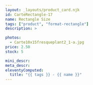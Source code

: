 ```yaml
---
layout: _layouts/product_card.njk
id: CarteRectangle-17
name: Rectangle Size
tags: ["product", "format-rectangle"]
description: >

photos:
  - Carte10x15fresqueplant2_1-a.jpg
price: 2.50
stock: 5

mini_descr:
meta_descr:
eleventyComputed:
  title: "{{ tags }} - {{ name }}"
---
```

